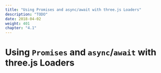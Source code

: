 ```yaml
---
title: "Using Promises and async/await with three.js Loaders"
description: "TODO"
date: 2018-04-02
weight: 401
chapter: "4.1"
---
```


# Using `Promises` and `async`/`await` with three.js Loaders


